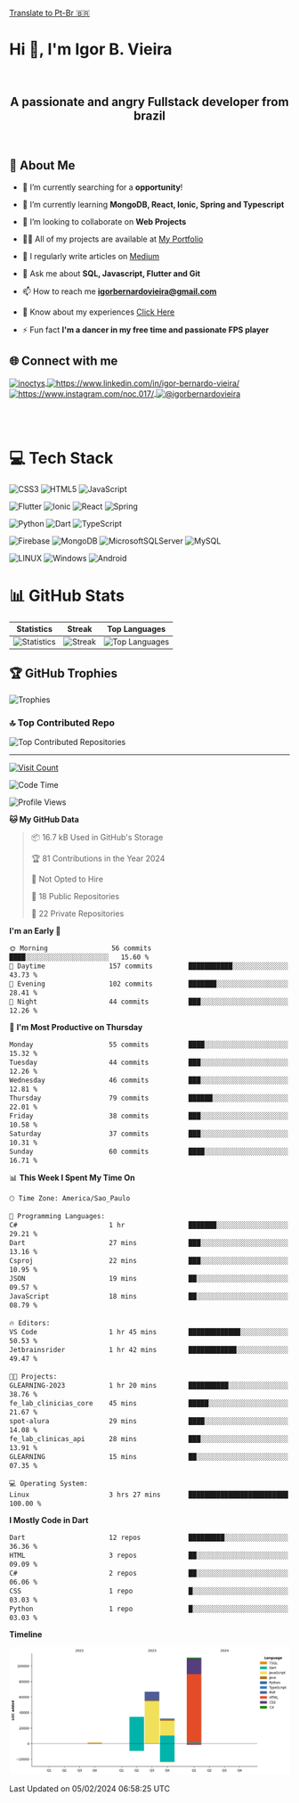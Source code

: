 [Translate to Pt-Br :brazil: ](./README-PTBR.md)

# Hi 👋, I'm Igor B. Vieira

<br>

<center><h2>A passionate and angry Fullstack developer from brazil</h2></center>

<br>

## 💫 About Me

- 🔭 I’m currently searching for a **opportunity**!

- 🌱 I’m currently learning **MongoDB, React, Ionic, Spring and Typescript**

- 👯 I’m looking to collaborate on **Web Projects**

- 👨‍💻 All of my projects are available at [My Portfolio](https://igorbvieira.github.io)

- 📝 I regularly write articles on [Medium](https://medium.com/@igorbernardovieira)

- 💬 Ask me about **SQL, Javascript, Flutter and Git**

- 📫 How to reach me **<igorbernardovieira@gmail.com>**

- 📄 Know about my experiences [Click Here](https://www.linkedin.com/in/igor-bernardo-vieira/)

- ⚡ Fun fact **I'm a dancer in my free time and passionate FPS player**

## 🌐 Connect with me

<a href="https://twitter.com/inoctys" target="_blank">
  <img align="center" src="https://raw.githubusercontent.com/rahuldkjain/github-profile-readme-generator/master/src/images/icons/Social/twitter.svg" alt="inoctys" height="30" width="40" />
</a>
<a href="https://www.linkedin.com/in/igor-bernardo-vieira/" target="_blank">
  <img align="center" src="https://raw.githubusercontent.com/rahuldkjain/github-profile-readme-generator/master/src/images/icons/Social/linked-in-alt.svg" alt="https://www.linkedin.com/in/igor-bernardo-vieira/" height="30" width="40" />
</a>
<a href="https://www.instagram.com/noc.017/" target="_blank">
  <img align="center" src="https://raw.githubusercontent.com/rahuldkjain/github-profile-readme-generator/master/src/images/icons/Social/instagram.svg" alt="https://www.instagram.com/noc.017/" height="30" width="40" />
</a>
<a href="https://medium.com/@igorbernardovieira" target="_blank">
  <img align="center" src="https://raw.githubusercontent.com/rahuldkjain/github-profile-readme-generator/master/src/images/icons/Social/medium.svg" alt="@igorbernardovieira" height="30" width="40" />
</a>

<br><br>

# 💻 Tech Stack

![CSS3](https://img.shields.io/badge/css3-%231572B6.svg?style=for-the-badge&logo=css3&logoColor=white) ![HTML5](https://img.shields.io/badge/html5-%23E34F26.svg?style=for-the-badge&logo=html5&logoColor=white) ![JavaScript](https://img.shields.io/badge/javascript-%23323330.svg?style=for-the-badge&logo=javascript&logoColor=%23F7DF1E)

![Flutter](https://img.shields.io/badge/Flutter-%2302569B.svg?style=for-the-badge&logo=Flutter&logoColor=white) ![Ionic](https://img.shields.io/badge/Ionic-%233880FF.svg?style=for-the-badge&logo=Ionic&logoColor=white) ![React](https://img.shields.io/badge/react-%2320232a.svg?style=for-the-badge&logo=react&logoColor=%2361DAFB) ![Spring](https://img.shields.io/badge/spring-%236DB33F.svg?style=for-the-badge&logo=spring&logoColor=white)

![Python](https://img.shields.io/badge/python-3670A0?style=for-the-badge&logo=python&logoColor=ffdd54) ![Dart](https://img.shields.io/badge/dart-%230175C2.svg?style=for-the-badge&logo=dart&logoColor=white) ![TypeScript](https://img.shields.io/badge/typescript-%23007ACC.svg?style=for-the-badge&logo=typescript&logoColor=white)

![Firebase](https://img.shields.io/badge/firebase-%23039BE5.svg?style=for-the-badge&logo=firebase) ![MongoDB](https://img.shields.io/badge/MongoDB-%234ea94b.svg?style=for-the-badge&logo=mongodb&logoColor=white) ![MicrosoftSQLServer](https://img.shields.io/badge/Microsoft%20SQL%20Sever-CC2927?style=for-the-badge&logo=microsoft%20sql%20server&logoColor=white) ![MySQL](https://img.shields.io/badge/mysql-%2300f.svg?style=for-the-badge&logo=mysql&logoColor=white)

![LINUX](https://img.shields.io/badge/Linux-FCC624?style=for-the-badge&logo=linux&logoColor=black) ![Windows](https://img.shields.io/badge/Windows-0078D6.svg?style=for-the-badge&logo=Windows&logoColor=white)
![Android](https://img.shields.io/badge/Android-3DDC84?style=for-the-badge&logo=android&logoColor=white)

<!-- Badges from https://github.com/Ileriayo/markdown-badges -->

# 📊 GitHub Stats

| Statistics | Streak | Top Languages |
|--------------|--------|----------------------|
| ![Statistics](https://github-readme-stats.vercel.app/api?username=IgorBVieira&theme=highcontrast&hide_border=false&include_all_commits=true&count_private=true) | ![Streak](https://github-readme-streak-stats.herokuapp.com/?user=IgorBVieira&theme=highcontrast&hide_border=false) | ![Top Languages](https://github-readme-stats.vercel.app/api/top-langs/?username=IgorBVieira&theme=highcontrast&hide_border=false&include_all_commits=true&count_private=true&layout=compact) |

## 🏆 GitHub Trophies

![Trophies](https://github-profile-trophy.vercel.app/?username=IgorBVieira&theme=darkhub&no-frame=false&no-bg=false&margin-w=4)

### 🔝 Top Contributed Repo

![Top Contributed Repositories](https://github-contributor-stats.vercel.app/api?username=IgorBVieira&limit=5&theme=dark&combine_all_yearly_contributions=true)

---

[![Visit Count](https://visitcount.itsvg.in/api?id=IgorBVieira&icon=0&color=12)](https://visitcount.itsvg.in)

<!--START_SECTION:waka-->
![Code Time](http://img.shields.io/badge/Code%20Time-131%20hrs%2011%20mins-blue)

![Profile Views](http://img.shields.io/badge/Profile%20Views-18-blue)

**🐱 My GitHub Data** 

> 📦 16.7 kB Used in GitHub's Storage 
 > 
> 🏆 81 Contributions in the Year 2024
 > 
> 🚫 Not Opted to Hire
 > 
> 📜 18 Public Repositories 
 > 
> 🔑 22 Private Repositories 
 > 
**I'm an Early 🐤** 

```text
🌞 Morning                56 commits          ████░░░░░░░░░░░░░░░░░░░░░   15.60 % 
🌆 Daytime                157 commits         ███████████░░░░░░░░░░░░░░   43.73 % 
🌃 Evening                102 commits         ███████░░░░░░░░░░░░░░░░░░   28.41 % 
🌙 Night                  44 commits          ███░░░░░░░░░░░░░░░░░░░░░░   12.26 % 
```
📅 **I'm Most Productive on Thursday** 

```text
Monday                   55 commits          ████░░░░░░░░░░░░░░░░░░░░░   15.32 % 
Tuesday                  44 commits          ███░░░░░░░░░░░░░░░░░░░░░░   12.26 % 
Wednesday                46 commits          ███░░░░░░░░░░░░░░░░░░░░░░   12.81 % 
Thursday                 79 commits          ██████░░░░░░░░░░░░░░░░░░░   22.01 % 
Friday                   38 commits          ███░░░░░░░░░░░░░░░░░░░░░░   10.58 % 
Saturday                 37 commits          ███░░░░░░░░░░░░░░░░░░░░░░   10.31 % 
Sunday                   60 commits          ████░░░░░░░░░░░░░░░░░░░░░   16.71 % 
```


📊 **This Week I Spent My Time On** 

```text
🕑︎ Time Zone: America/Sao_Paulo

💬 Programming Languages: 
C#                       1 hr                ███████░░░░░░░░░░░░░░░░░░   29.21 % 
Dart                     27 mins             ███░░░░░░░░░░░░░░░░░░░░░░   13.16 % 
Csproj                   22 mins             ███░░░░░░░░░░░░░░░░░░░░░░   10.95 % 
JSON                     19 mins             ██░░░░░░░░░░░░░░░░░░░░░░░   09.57 % 
JavaScript               18 mins             ██░░░░░░░░░░░░░░░░░░░░░░░   08.79 % 

🔥 Editors: 
VS Code                  1 hr 45 mins        █████████████░░░░░░░░░░░░   50.53 % 
Jetbrainsrider           1 hr 42 mins        ████████████░░░░░░░░░░░░░   49.47 % 

🐱‍💻 Projects: 
GLEARNING-2023           1 hr 20 mins        ██████████░░░░░░░░░░░░░░░   38.76 % 
fe_lab_clinicias_core    45 mins             █████░░░░░░░░░░░░░░░░░░░░   21.67 % 
spot-alura               29 mins             ████░░░░░░░░░░░░░░░░░░░░░   14.08 % 
fe_lab_clinicas_api      28 mins             ███░░░░░░░░░░░░░░░░░░░░░░   13.91 % 
GLEARNING                15 mins             ██░░░░░░░░░░░░░░░░░░░░░░░   07.35 % 

💻 Operating System: 
Linux                    3 hrs 27 mins       █████████████████████████   100.00 % 
```

**I Mostly Code in Dart** 

```text
Dart                     12 repos            █████████░░░░░░░░░░░░░░░░   36.36 % 
HTML                     3 repos             ██░░░░░░░░░░░░░░░░░░░░░░░   09.09 % 
C#                       2 repos             ██░░░░░░░░░░░░░░░░░░░░░░░   06.06 % 
CSS                      1 repo              █░░░░░░░░░░░░░░░░░░░░░░░░   03.03 % 
Python                   1 repo              █░░░░░░░░░░░░░░░░░░░░░░░░   03.03 % 
```



**Timeline**

![Lines of Code chart](https://raw.githubusercontent.com/IgorBVieira/IgorBVieira/main/assets/bar_graph.png)


 Last Updated on 05/02/2024 06:58:25 UTC
<!--END_SECTION:waka-->


<!-- Dev Statistics by: https://github.com/anmol098/waka-readme-stats -->

<!-- Proudly created with GPRM ( https://gprm.itsvg.in ) and https:rahuldkjaingithubiogh-profile-readme-generator/
 -->
